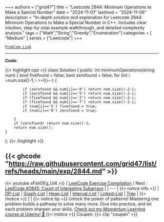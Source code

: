 
+++
authors = ["grid47"]
title = "Leetcode 2844: Minimum Operations to Make a Special Number"
date = "2024-11-01"
lastmod = "2024-11-06"
description = "In-depth solution and explanation for Leetcode 2844: Minimum Operations to Make a Special Number in C++. Includes clear intuition, step-by-step example walkthrough, and detailed complexity analysis."
tags = ["Math","String","Greedy","Enumeration"]
categories = [
    "Medium"
]
series = ["Leetcode"]
+++



[`Problem Link`](https://leetcode.com/problems/minimum-operations-to-make-a-special-number/description/)

---
**Code:**

{{< highlight cpp >}}
class Solution {
public:
    int minimumOperations(string num) {
        bool fivefound = false;
        bool zerofound = false;
        for (int i =num.size()-1; i >=0;i--) {
            
            if (zerofound && num[i]=='0') return num.size()-2-i;
            if (zerofound && num[i]=='5') return num.size()-2-i;
            if (fivefound && num[i]=='2') return num.size()-2-i;
            if (fivefound && num[i]=='7') return num.size()-2-i;
            if (num[i]=='5') fivefound = true;
            if (num[i]=='0') zerofound = true;
            
        }
        if (zerofound) return num.size()-1;
        return num.size();
    }
};
{{< /highlight >}}

{{< ghcode "https://raw.githubusercontent.com/grid47/list/refs/heads/main/exp/2844.md" >}}
---
{{< youtube xFshDEg_Ul4 >}}
| [LeetCode Exercise Compilation](https://grid47.xyz/leetcode/) / Next : [LeetCode #2845: Count of Interesting Subarrays](https://grid47.xyz/posts/leetcode_2845) |
| --- |
{{< notice info >}}
| [DP-List](https://grid47.xyz/lists/dp/) | [Graph-List](https://grid47.xyz/lists/graph/) | [Heap-List](https://grid47.xyz/lists/heap/) | [Interval-List](https://grid47.xyz/lists/interval/) | [Linked-List](https://grid47.xyz/lists/ll/) | [Tree](https://grid47.xyz/lists/tree/) |
{{< /notice >}}
| |
{{< notice tip >}}
Unlock the power of patterns! Mastering one problem builds a pathway to solve many more. Dive into practice, and let each problem sharpen your skills. [Check out my Momentum Learning course at Udemy! 🚀 ](https://www.udemy.com/course/algorithms-and-data-structures-in-cpp/)
{{< /notice >}}
Coupen: {{< clip "coupen" >}}
